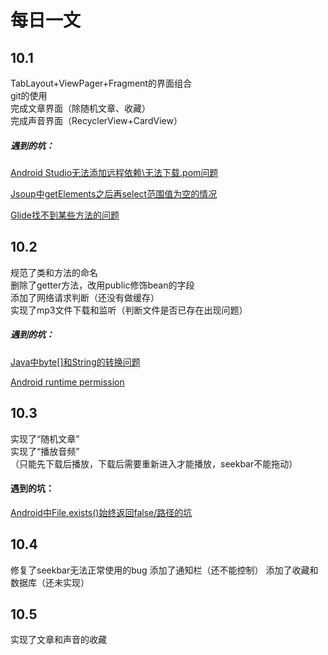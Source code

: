 # 每日一文
## 10.1  
TabLayout+ViewPager+Fragment的界面组合  
git的使用  
完成文章界面（除随机文章、收藏）  
完成声音界面（RecyclerView+CardView）

##### 遇到的坑：
[Android Studio无法添加远程依赖\无法下载.pom问题](https://www.jianshu.com/p/584a6ecea7f0)  

[Jsoup中getElements之后再select范围值为空的情况](https://www.jianshu.com/p/ef47e5f81a4a)

[Glide找不到某些方法的问题](https://www.jianshu.com/p/d7b121daf82d)

## 10.2  
规范了类和方法的命名  
删除了getter方法，改用public修饰bean的字段  
添加了网络请求判断（还没有做缓存）  
实现了mp3文件下载和监听（判断文件是否已存在出现问题）  

##### 遇到的坑：  
[Java中byte[]和String的转换问题](https://www.jianshu.com/p/bcdc404de69b)  

[Android runtime permission](https://www.jianshu.com/p/efaf04fee8cd)

## 10.3
实现了“随机文章”  
实现了“播放音频”  
（只能先下载后播放，下载后需要重新进入才能播放，seekbar不能拖动）  

#### 遇到的坑：  
[Android中File.exists()始终返回false/路径的坑](https://www.jianshu.com/p/ba66b29e617f)

## 10.4  
修复了seekbar无法正常使用的bug
添加了通知栏（还不能控制）
添加了收藏和数据库（还未实现）

## 10.5  
实现了文章和声音的收藏  
